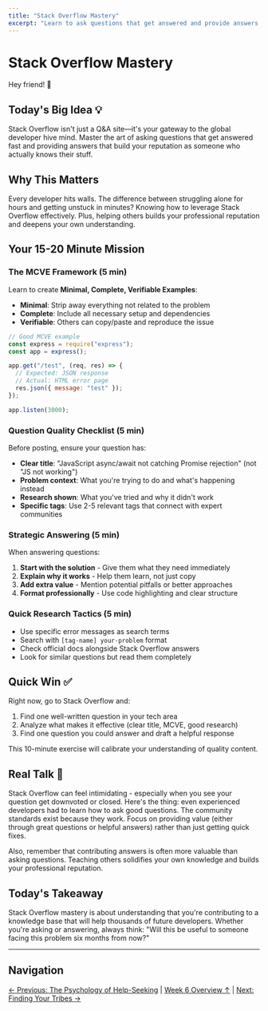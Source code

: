 ```yaml
---
title: "Stack Overflow Mastery"
excerpt: "Learn to ask questions that get answered and provide answers that help others."
---
```


# Stack Overflow Mastery

Hey friend! 👋

## Today's Big Idea 💡

Stack Overflow isn't just a Q&A site—it's your gateway to the global developer hive mind. Master the art of asking questions that get answered fast and providing answers that build your reputation as someone who actually knows their stuff.

## Why This Matters

Every developer hits walls. The difference between struggling alone for hours and getting unstuck in minutes? Knowing how to leverage Stack Overflow effectively. Plus, helping others builds your professional reputation and deepens your own understanding.

## Your 15-20 Minute Mission

### The MCVE Framework (5 min)

Learn to create **Minimal, Complete, Verifiable Examples**:

- **Minimal**: Strip away everything not related to the problem
- **Complete**: Include all necessary setup and dependencies
- **Verifiable**: Others can copy/paste and reproduce the issue

```javascript
// Good MCVE example
const express = require("express");
const app = express();

app.get("/test", (req, res) => {
  // Expected: JSON response
  // Actual: HTML error page
  res.json({ message: "test" });
});

app.listen(3000);
```

### Question Quality Checklist (5 min)

Before posting, ensure your question has:

- **Clear title**: "JavaScript async/await not catching Promise rejection" (not "JS not working")
- **Problem context**: What you're trying to do and what's happening instead
- **Research shown**: What you've tried and why it didn't work
- **Specific tags**: Use 2-5 relevant tags that connect with expert communities

### Strategic Answering (5 min)

When answering questions:

1. **Start with the solution** - Give them what they need immediately
2. **Explain why it works** - Help them learn, not just copy
3. **Add extra value** - Mention potential pitfalls or better approaches
4. **Format professionally** - Use code highlighting and clear structure

### Quick Research Tactics (5 min)

- Use specific error messages as search terms
- Search with `[tag-name] your-problem` format
- Check official docs alongside Stack Overflow answers
- Look for similar questions but read them completely

## Quick Win ✅

Right now, go to Stack Overflow and:

1. Find one well-written question in your tech area
2. Analyze what makes it effective (clear title, MCVE, good research)
3. Find one question you could answer and draft a helpful response

This 10-minute exercise will calibrate your understanding of quality content.

## Real Talk 💬

Stack Overflow can feel intimidating - especially when you see your question get downvoted or closed. Here's the thing: even experienced developers had to learn how to ask good questions. The community standards exist because they work. Focus on providing value (either through great questions or helpful answers) rather than just getting quick fixes.

Also, remember that contributing answers is often more valuable than asking questions. Teaching others solidifies your own knowledge and builds your professional reputation.

## Today's Takeaway

Stack Overflow mastery is about understanding that you're contributing to a knowledge base that will help thousands of future developers. Whether you're asking or answering, always think: "Will this be useful to someone facing this problem six months from now?"

---

## Navigation

[← Previous: The Psychology of Help-Seeking](/journey/week-06/01-help-psychology/) | [Week 6 Overview ↑](/journey/week-06/) | [Next: Finding Your Tribes →](/journey/week-06/03-finding-tribes/)
